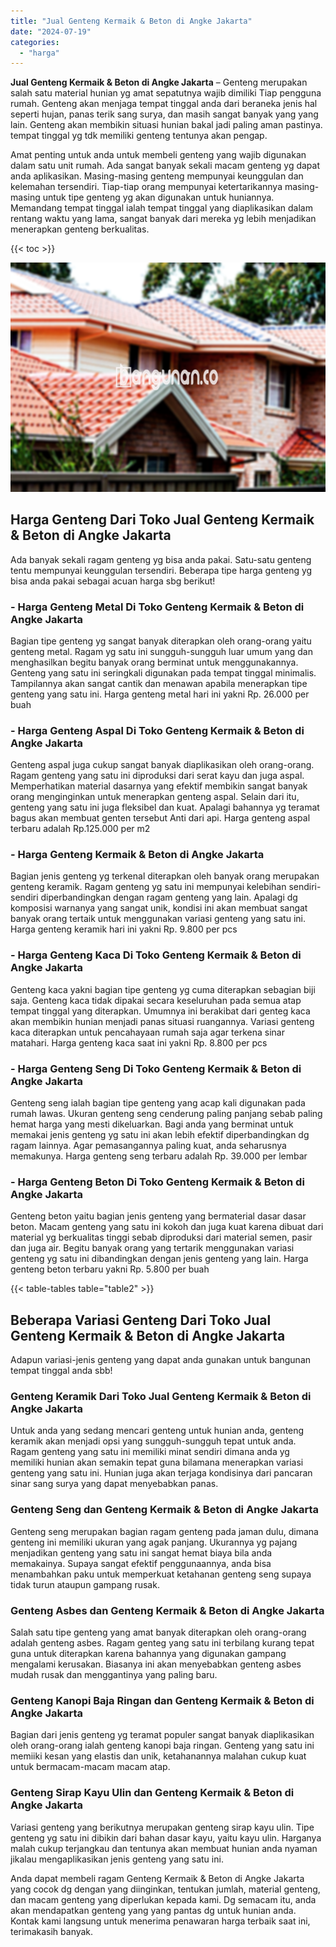 ```yaml
---
title: "Jual Genteng Kermaik & Beton di Angke Jakarta"
date: "2024-07-19"
categories: 
  - "harga"
---
```


**Jual Genteng Kermaik & Beton di Angke Jakarta** – Genteng merupakan salah satu material hunian yg amat sepatutnya wajib dimiliki Tiap pengguna rumah. Genteng akan menjaga tempat tinggal anda dari beraneka jenis hal seperti hujan, panas terik sang surya, dan masih sangat banyak yang yang lain. Genteng akan membikin situasi hunian bakal jadi paling aman pastinya. tempat tinggal yg tdk memiliki genteng tentunya akan pengap.

Amat penting untuk anda untuk membeli genteng yang wajib digunakan dalam satu unit rumah. Ada sangat banyak sekali macam genteng yg dapat anda aplikasikan. Masing-masing genteng mempunyai keunggulan dan kelemahan tersendiri. Tiap-tiap orang mempunyai ketertarikannya masing-masing untuk tipe genteng yg akan digunakan untuk huniannya. Memandang tempat tinggal ialah tempat tinggal yang diaplikasikan dalam rentang waktu yang lama, sangat banyak dari mereka yg lebih menjadikan menerapkan genteng berkualitas.

{{< toc >}}

![Jual Genteng Kermaik & Beton di Angke Jakarta](/images/genteng-minimalis-murah33.png)

## Harga Genteng Dari Toko Jual Genteng Kermaik & Beton di Angke Jakarta

Ada banyak sekali ragam genteng yg bisa anda pakai. Satu-satu genteng tentu mempunyai keunggulan tersendiri. Beberapa tipe harga genteng yg bisa anda pakai sebagai acuan harga sbg berikut!

### \- Harga Genteng Metal Di Toko Genteng Kermaik & Beton di Angke Jakarta

Bagian tipe genteng yg sangat banyak diterapkan oleh orang-orang yaitu genteng metal. Ragam yg satu ini sungguh-sungguh luar umum yang dan menghasilkan begitu banyak orang berminat untuk menggunakannya. Genteng yang satu ini seringkali digunakan pada tempat tinggal minimalis. Tampilannya akan sangat cantik dan menawan apabila menerapkan tipe genteng yang satu ini. Harga genteng metal hari ini yakni Rp. 26.000 per buah

### \- Harga Genteng Aspal Di Toko Genteng Kermaik & Beton di Angke Jakarta

Genteng aspal juga cukup sangat banyak diaplikasikan oleh orang-orang. Ragam genteng yang satu ini diproduksi dari serat kayu dan juga aspal. Memperhatikan material dasarnya yang efektif membikin sangat banyak orang menginginkan untuk menerapkan genteng aspal. Selain dari itu, genteng yang satu ini juga fleksibel dan kuat. Apalagi bahannya yg teramat bagus akan membuat genten tersebut Anti dari api. Harga genteng aspal terbaru adalah Rp.125.000 per m2

### \- Harga Genteng Kermaik & Beton di Angke Jakarta

Bagian jenis genteng yg terkenal diterapkan oleh banyak orang merupakan genteng keramik. Ragam genteng yg satu ini mempunyai kelebihan sendiri-sendiri diperbandingkan dengan ragam genteng yang lain. Apalagi dg komposisi warnanya yang sangat unik, kondisi ini akan membuat sangat banyak orang tertaik untuk menggunakan variasi genteng yang satu ini. Harga genteng keramik hari ini yakni Rp. 9.800 per pcs

### \- Harga Genteng Kaca Di Toko Genteng Kermaik & Beton di Angke Jakarta

Genteng kaca yakni bagian tipe genteng yg cuma diterapkan sebagian biji saja. Genteng kaca tidak dipakai secara keseluruhan pada semua atap tempat tinggal yang diterapkan. Umumnya ini berakibat dari genteg kaca akan membikin hunian menjadi panas situasi ruangannya. Variasi genteng kaca diterapkan untuk pencahayaan rumah saja agar terkena sinar matahari. Harga genteng kaca saat ini yakni Rp. 8.800 per pcs

### \- Harga Genteng Seng Di Toko Genteng Kermaik & Beton di Angke Jakarta

Genteng seng ialah bagian tipe genteng yang acap kali digunakan pada rumah lawas. Ukuran genteng seng cenderung paling panjang sebab paling hemat harga yang mesti dikeluarkan. Bagi anda yang berminat untuk memakai jenis genteng yg satu ini akan lebih efektif diperbandingkan dg ragam lainnya. Agar pemasangannya paling kuat, anda seharusnya memakunya. Harga genteng seng terbaru adalah Rp. 39.000 per lembar

### \- Harga Genteng Beton Di Toko Genteng Kermaik & Beton di Angke Jakarta

Genteng beton yaitu bagian jenis genteng yang bermaterial dasar dasar beton. Macam genteng yang satu ini kokoh dan juga kuat karena dibuat dari material yg berkualitas tinggi sebab diproduksi dari material semen, pasir dan juga air. Begitu banyak orang yang tertarik menggunakan variasi genteng yg satu ini dibandingkan dengan jenis genteng yang lain. Harga genteng beton terbaru yakni Rp. 5.800 per buah

{{< table-tables table="table2" >}}

## Beberapa Variasi Genteng Dari Toko Jual Genteng Kermaik & Beton di Angke Jakarta

Adapun variasi-jenis genteng yang dapat anda gunakan untuk bangunan tempat tinggal anda sbb!

### Genteng Keramik Dari Toko Jual Genteng Kermaik & Beton di Angke Jakarta

Untuk anda yang sedang mencari genteng untuk hunian anda, genteng keramik akan menjadi opsi yang sungguh-sungguh tepat untuk anda. Ragam genteng yang satu ini memiliki minat sendiri dimana anda yg memiliki hunian akan semakin tepat guna bilamana menerapkan variasi genteng yang satu ini. Hunian juga akan terjaga kondisinya dari pancaran sinar sang surya yang dapat menyebabkan panas.

### Genteng Seng dan Genteng Kermaik & Beton di Angke Jakarta

Genteng seng merupakan bagian ragam genteng pada jaman dulu, dimana genteng ini memiliki ukuran yang agak panjang. Ukurannya yg pajang menjadikan genteng yang satu ini sangat hemat biaya bila anda memakainya. Supaya sangat efektif penggunaannya, anda bisa menambahkan paku untuk memperkuat ketahanan genteng seng supaya tidak turun ataupun gampang rusak.

### Genteng Asbes dan Genteng Kermaik & Beton di Angke Jakarta

Salah satu tipe genteng yang amat banyak diterapkan oleh orang-orang adalah genteng asbes. Ragam genteg yang satu ini terbilang kurang tepat guna untuk diterapkan karena bahannya yang digunakan gampang mengalami kerusakan. Biasanya ini akan menyebabkan genteng asbes mudah rusak dan menggantinya yang paling baru.

### Genteng Kanopi Baja Ringan dan Genteng Kermaik & Beton di Angke Jakarta

Bagian dari jenis genteng yg teramat populer sangat banyak diaplikasikan oleh orang-orang ialah genteng kanopi baja ringan. Genteng yang satu ini memiiki kesan yang elastis dan unik, ketahanannya malahan cukup kuat untuk bermacam-macam macam atap.

### Genteng Sirap Kayu Ulin dan Genteng Kermaik & Beton di Angke Jakarta

Variasi genteng yang berikutnya merupakan genteng sirap kayu ulin. Tipe genteng yg satu ini dibikin dari bahan dasar kayu, yaitu kayu ulin. Harganya malah cukup terjangkau dan tentunya akan membuat hunian anda nyaman jikalau mengaplikasikan jenis genteng yang satu ini.

Anda dapat membeli ragam Genteng Kermaik & Beton di Angke Jakarta yang cocok dg dengan yang diinginkan, tentukan jumlah, material genteng, dan macam genteng yang diperlukan kepada kami. Dg semacam itu, anda akan mendapatkan genteng yang yang pantas dg untuk hunian anda. Kontak kami langsung untuk menerima penawaran harga terbaik saat ini, terimakasih banyak.
